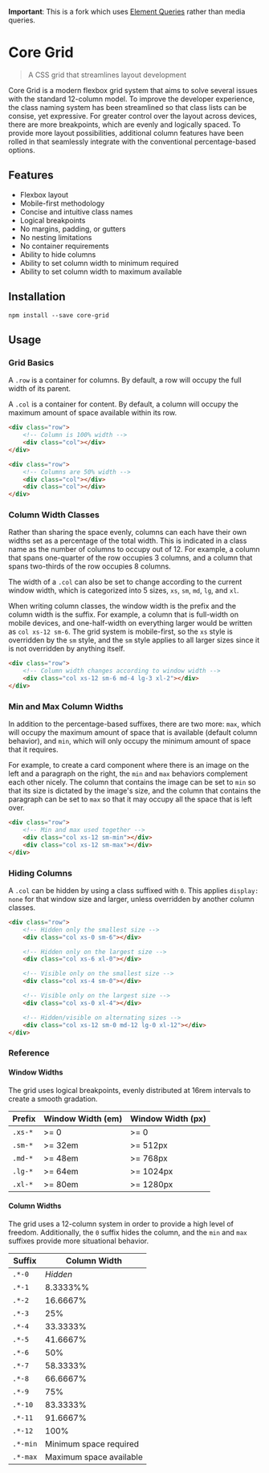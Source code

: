 **Important**: This is a fork which uses [Element Queries](https://github.com/marcj/css-element-queries) rather than media queries.

# Core Grid

> A CSS grid that streamlines layout development

Core Grid is a modern flexbox grid system that aims to solve several issues with the standard 12-column model. To improve the developer experience, the class naming system has been streamlined so that class lists can be consise, yet expressive. For greater control over the layout across devices, there are more breakpoints, which are evenly and logically spaced. To provide more layout possibilities, additional column features have been rolled in that seamlessly integrate with the conventional percentage-based options.

## Features

* Flexbox layout
* Mobile-first methodology
* Concise and intuitive class names
* Logical breakpoints
* No margins, padding, or gutters
* No nesting limitations
* No container requirements
* Ability to hide columns
* Ability to set column width to minimum required
* Ability to set column width to maximum available

## Installation

```
npm install --save core-grid
```

## Usage

### Grid Basics

A `.row` is a container for columns. By default, a row will occupy the full width of its parent.

A `.col` is a container for content. By default, a column will occupy the maximum amount of space available within its row.

```html
<div class="row">
	<!-- Column is 100% width -->
	<div class="col"></div>
</div>

<div class="row">
	<!-- Columns are 50% width -->
	<div class="col"></div>
	<div class="col"></div>
</div>
```

### Column Width Classes

Rather than sharing the space evenly, columns can each have their own widths set as a percentage of the total width. This is indicated in a class name as the number of columns to occupy out of 12. For example, a column that spans one-quarter of the row occupies 3 columns, and a column that spans two-thirds of the row occupies 8 columns.

The width of a `.col` can also be set to change according to the current window width, which is categorized into 5 sizes, `xs`, `sm`, `md`, `lg`, and `xl`.

When writing column classes, the window width is the prefix and the column width is the suffix. For example, a column that is full-width on mobile devices, and one-half-width on everything larger would be written as `col xs-12 sm-6`. The grid system is mobile-first, so the `xs` style is overridden by the `sm` style, and the `sm` style applies to all larger sizes since it is not overridden by anything itself.

```html
<div class="row">
	<!-- Column width changes according to window width -->
	<div class="col xs-12 sm-6 md-4 lg-3 xl-2"></div>
</div>
```

### Min and Max Column Widths

In addition to the percentage-based suffixes, there are two more: `max`, which will occupy the maximum amount of space that is available (default column behavior), and `min`, which will only occupy the minimum amount of space that it requires.

For example, to create a card component where there is an image on the left and a paragraph on the right, the `min` and `max` behaviors complement each other nicely. The column that contains the image can be set to `min` so that its size is dictated by the image's size, and the column that contains the paragraph can be set to `max` so that it may occupy all the space that is left over.

```html
<div class="row">
	<!-- Min and max used together -->
	<div class="col xs-12 sm-min"></div>
	<div class="col xs-12 sm-max"></div>
</div>
```

### Hiding Columns

A `.col` can be hidden by using a class suffixed with `0`. This applies `display: none` for that window size and larger, unless overridden by another column classes.

```html
<div class="row">
	<!-- Hidden only the smallest size -->
	<div class="col xs-0 sm-6"></div>

	<!-- Hidden only on the largest size -->
	<div class="col xs-6 xl-0"></div>

	<!-- Visible only on the smallest size -->
	<div class="col xs-4 sm-0"></div>

	<!-- Visible only on the largest size -->
	<div class="col xs-0 xl-4"></div>

	<!-- Hidden/visible on alternating sizes -->
	<div class="col xs-12 sm-0 md-12 lg-0 xl-12"></div>
</div>
```

### Reference

#### Window Widths

The grid uses logical breakpoints, evenly distributed at 16rem intervals to create a smooth gradation.

| Prefix  | Window Width (em) | Window Width (px) |
| ------- | ----------------- | ----------------- |
| `.xs-*` | >= 0              | >= 0              |
| `.sm-*` | >= 32em           | >= 512px          |
| `.md-*` | >= 48em           | >= 768px          |
| `.lg-*` | >= 64em           | >= 1024px         |
| `.xl-*` | >= 80em           | >= 1280px         |

#### Column Widths

The grid uses a 12-column system in order to provide a high level of freedom. Additionally, the `0` suffix hides the column, and the `min` and `max` suffixes provide more situational behavior.

| Suffix   | Column Width            |
| -------- | ----------------------- |
| `.*-0`   | _Hidden_                |
| `.*-1`   | 8.3333%%                |
| `.*-2`   | 16.6667%                |
| `.*-3`   | 25%                     |
| `.*-4`   | 33.3333%                |
| `.*-5`   | 41.6667%                |
| `.*-6`   | 50%                     |
| `.*-7`   | 58.3333%                |
| `.*-8`   | 66.6667%                |
| `.*-9`   | 75%                     |
| `.*-10`  | 83.3333%                |
| `.*-11`  | 91.6667%                |
| `.*-12`  | 100%                    |
| `.*-min` | Minimum space required  |
| `.*-max` | Maximum space available |
